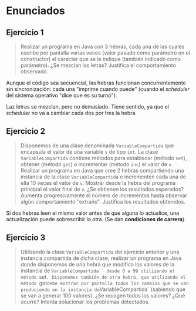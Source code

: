 # Enunciados

## Ejercicio 1
> Realizar un programa en Java con 3 hebras, cada una de las cuales escribe por
> pantalla varias veces (valor pasado como parámetro en el constructor) el carácter
> que se le indique (también indicado como parámetro). ¿Se mezclan las letras?
> Justifica el comportamiento observado.

Aunque el código sea secuencial, las hebras funcionan concurrentemente sin
sincronización: cada una "imprime cuando puede" (cuando el _scheduler_ del sistema operativo
"dice que es su turno").

Laz letras se mezclan, pero no demasiado. Tiene sentido, ya que el _scheduler_ no va a cambiar
cada dos por tres la hebra.

## Ejercicio 2
> Disponemos de una clase denominada `VariableCompartida` que encapsula el
> valor de una variable `v` de tipo `int`. La clase `VariableCompartida` contiene
> métodos para establecer (método `set`), obtener (método `get`) o incrementar
> (método `inc`) el valor de `v`. Realizar un programa en Java que cree 2 hebras
> compartiendo una instancia de la clase `VariableCompartida` e incrementen
> cada una de ella 10 veces el valor de `v`. Mostrar desde la hebra del programa
> principal el valor final de `v`. ¿Se obtienen los resultados esperados? Aumenta
> progresivamente el número de incrementos hasta observar algún
> comportamiento "extraño". Justifica los resultados obtenidos.

Si dos hebras leen el mismo valor antes de que alguna lo actualice, una actualización puede sobrescribir la otra. (Se dan **condiciones de carrera**).

## Ejercicio 3
> Utilizando la clase `VariableCompartida` del ejercicio anterior y una instancia
> compartida de dicha clase, realizar un programa en Java donde disponemos de
> una hebra que modifica los valores de la instancia de `VariableCompartida``
> desde 0 a 99 utilizando el método `set`. Disponemos también de otra hebra, que
> utilizando el método `get` debe mostrar por pantalla todos los cambios que se van
> produciendo en la instancia de `VariableCompartida` (sabiendo que se van a
> generar 100 valores). ¿Se recogen todos los valores? ¿Qué ocurre? Intenta
> solucionar los problemas detectados.

